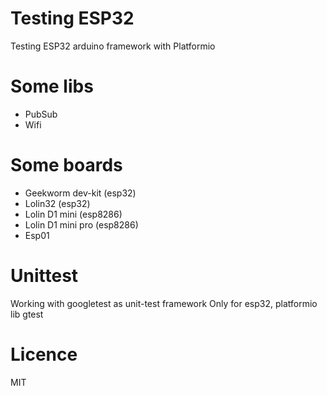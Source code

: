 # Testing ESP32
Testing ESP32 arduino framework with Platformio

# Some libs
* PubSub
* Wifi

# Some boards
* Geekworm dev-kit (esp32)
* Lolin32 (esp32)
* Lolin D1 mini (esp8286)
* Lolin D1 mini pro (esp8286)
* Esp01

# Unittest
Working with googletest as unit-test framework
Only for esp32, platformio lib gtest

# Licence
MIT
